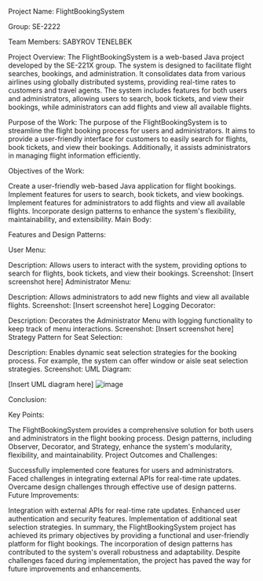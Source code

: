 Project Name: FlightBookingSystem

Group: SE-2222

Team Members: SABYROV TENELBEK

Project Overview:
The FlightBookingSystem is a web-based Java project developed by the SE-221X group. The system is designed to facilitate flight searches, bookings, and administration. It consolidates data from various airlines using globally distributed systems, providing real-time rates to customers and travel agents. The system includes features for both users and administrators, allowing users to search, book tickets, and view their bookings, while administrators can add flights and view all available flights.

Purpose of the Work:
The purpose of the FlightBookingSystem is to streamline the flight booking process for users and administrators. It aims to provide a user-friendly interface for customers to easily search for flights, book tickets, and view their bookings. Additionally, it assists administrators in managing flight information efficiently.

Objectives of the Work:

Create a user-friendly web-based Java application for flight bookings.
Implement features for users to search, book tickets, and view bookings.
Implement features for administrators to add flights and view all available flights.
Incorporate design patterns to enhance the system's flexibility, maintainability, and extensibility.
Main Body:

Features and Design Patterns:

User Menu:

Description: Allows users to interact with the system, providing options to search for flights, book tickets, and view their bookings.
Screenshot: [Insert screenshot here]
Administrator Menu:

Description: Allows administrators to add new flights and view all available flights.
Screenshot: [Insert screenshot here]
Logging Decorator:

Description: Decorates the Administrator Menu with logging functionality to keep track of menu interactions.
Screenshot: [Insert screenshot here]
Strategy Pattern for Seat Selection:

Description: Enables dynamic seat selection strategies for the booking process. For example, the system can offer window or aisle seat selection strategies.
Screenshot:
UML Diagram:

[Insert UML diagram here]
![image](https://github.com/tenajuro12/PatternFinal/assets/115558614/9a58bb52-8532-4c89-8b53-d54be512ea35)

Conclusion:

Key Points:

The FlightBookingSystem provides a comprehensive solution for both users and administrators in the flight booking process.
Design patterns, including Observer, Decorator, and Strategy, enhance the system's modularity, flexibility, and maintainability.
Project Outcomes and Challenges:

Successfully implemented core features for users and administrators.
Faced challenges in integrating external APIs for real-time rate updates.
Overcame design challenges through effective use of design patterns.
Future Improvements:

Integration with external APIs for real-time rate updates.
Enhanced user authentication and security features.
Implementation of additional seat selection strategies.
In summary, the FlightBookingSystem project has achieved its primary objectives by providing a functional and user-friendly platform for flight bookings. The incorporation of design patterns has contributed to the system's overall robustness and adaptability. Despite challenges faced during implementation, the project has paved the way for future improvements and enhancements.
